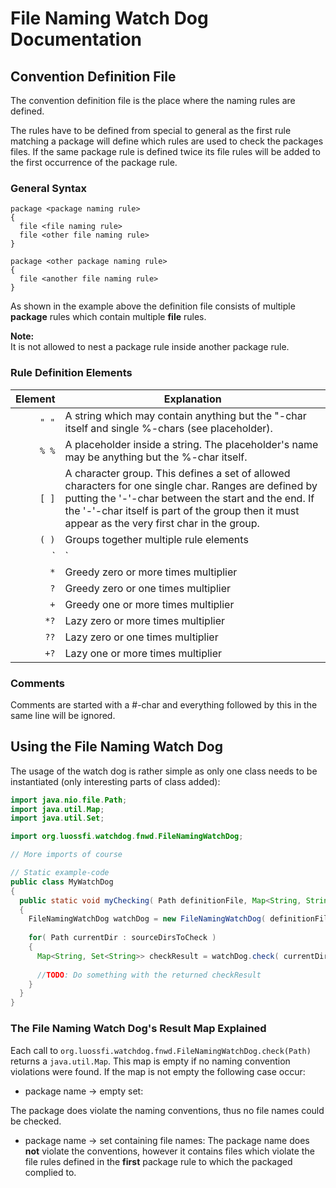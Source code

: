 # File Naming Watch Dog Documentation

## Convention Definition File
The convention definition file is the place where the naming rules are defined.

The rules have to be defined from special to general as the first rule matching
a package will define which rules are used to check the packages files. If the
same package rule is defined twice its file rules will be added to the first
occurrence of the package rule.
### General Syntax
```
package <package naming rule>
{
  file <file naming rule>
  file <other file naming rule>
}

package <other package naming rule>
{
  file <another file naming rule>
}
```
As shown in the example above the definition file consists of multiple **package** rules which
contain multiple **file** rules.

**Note:**   
It is not allowed to nest a package rule inside another package rule.

### Rule Definition Elements

| Element | Explanation |
| -------:| ----------- |
| `" "` | A string which may contain anything but the "-char itself and single %-chars (see placeholder). |
| `% %` | A placeholder inside a string. The placeholder's name may be anything but the %-char itself. |
| `[ ]` | A character group. This defines a set of allowed characters for one single char. Ranges are defined by putting the '-'-char between the start and the end. If the '-'-char itself is part of the group then it must appear as the very first char in the group. |
| `( )` | Groups together multiple rule elements |
| `|` | Separates alternatives from each other. |
| `*` | Greedy zero or more times multiplier |
| `?` | Greedy zero or one times multiplier |
| `+` | Greedy one or more times multiplier |
| `*?` | Lazy zero or more times multiplier |
| `??` | Lazy zero or one times multiplier |
| `+?` | Lazy one or more times multiplier |

### Comments
Comments are started with a \#-char and everything followed by this in the same line will be ignored. 

## Using the File Naming Watch Dog
The usage of the watch dog is rather simple as only one class needs to be instantiated (only interesting parts of class added):

```java
import java.nio.file.Path;
import java.util.Map;
import java.util.Set;

import org.luossfi.watchdog.fnwd.FileNamingWatchDog;

// More imports of course

// Static example-code
public class MyWatchDog
{
  public static void myChecking( Path definitionFile, Map<String, String> placeholderValues, Path... sourceDirsToCheck )
  {
    FileNamingWatchDog watchDog = new FileNamingWatchDog( definitionFile, placeholderValues );
    
    for( Path currentDir : sourceDirsToCheck )
    {
      Map<String, Set<String>> checkResult = watchDog.check( currentDir );
      
      //TODO: Do something with the returned checkResult
    }
  }
}

```

### The File Naming Watch Dog's Result Map Explained
Each call to `org.luossfi.watchdog.fnwd.FileNamingWatchDog.check(Path)` returns a `java.util.Map`.
This map is empty if no naming convention violations were found. If the map is not empty the following case occur:

* package name -&gt; empty set:

 The package does violate the naming conventions, thus no file names could be checked.
* package name -&gt; set containing file names:
 The package name does **not** violate the conventions, however it contains files which violate the file rules
 defined in the **first** package rule to which the packaged complied to.


